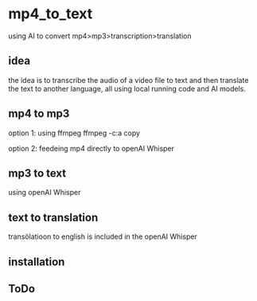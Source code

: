 # mp4_to_text

using AI to convert mp4>mp3>transcription>translation

## idea

the idea is to transcribe the audio of a video file to text and then translate the text to another language, all using local running code and AI models.

## mp4 to mp3

option 1: using ffmpeg
ffmpeg -c:a copy

option 2: feedeing mp4 directly to openAI Whisper

## mp3 to text

using openAI Whisper

## text to translation

transölatioon to english is included in the openAI Whisper

## installation

## ToDo
